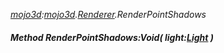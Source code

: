 _[mojo3d](../../modules/mojo3d/mojo3d-module.md):[mojo3d](../../modules/mojo3d/mojo3d-module.md).[Renderer](../../modules/mojo3d/mojo3d-renderer.md).RenderPointShadows_
##### Method RenderPointShadows:Void( light:[Light](../../modules/mojo3d/mojo3d-light.md) )

